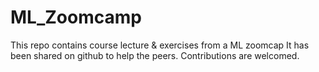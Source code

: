 # ML_Zoomcamp
This repo contains course lecture &amp; exercises from a ML zoomcap
It has been shared on github to help the peers. Contributions are welcomed.
